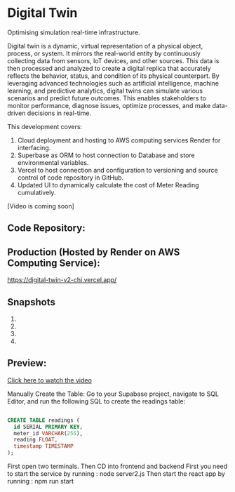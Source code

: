 # Digital Twin
Optimising simulation real-time infrastructure.

Digital twin is a dynamic, virtual representation of a physical object, process, or system. It mirrors the real-world entity by continuously collecting data from sensors, IoT devices, and other sources. This data is then processed and analyzed to create a digital replica that accurately reflects the behavior, status, and condition of its physical counterpart. By leveraging advanced technologies such as artificial intelligence, machine learning, and predictive analytics, digital twins can simulate various scenarios and predict future outcomes. This enables stakeholders to monitor performance, diagnose issues, optimize processes, and make data-driven decisions in real-time. 

This development covers:

1. Cloud deployment and hosting to AWS computing services Render for  interfacing.
2. Superbase as ORM to host connection to Database and store environmental variables.
3. Vercel to host connection and configuration to  versioning and source control of code repository in GitHub.
4. Updated UI to dynamically calculate the cost of Meter Reading cumulatively. 

[Video is coming soon]


## Code Repository: 



## Production (Hosted by Render on AWS Computing Service): 

https://digital-twin-v2-chi.vercel.app/

## Snapshots

1. ![]()
2. ![]()
3. ![]()
4. ![]()

## Preview: 

[Click here to watch the video]()

Manually Create the Table: Go to your Supabase project, navigate to SQL Editor, and run the following SQL to create the readings table:

```sql

CREATE TABLE readings (
  id SERIAL PRIMARY KEY,
  meter_id VARCHAR(255),
  reading FLOAT,
  timestamp TIMESTAMP
);

```




 First open two terminals.
 Then CD into frontend and backend
 First you need to start the service by running : node server2.js
 Then start the react app by running : npm run start
